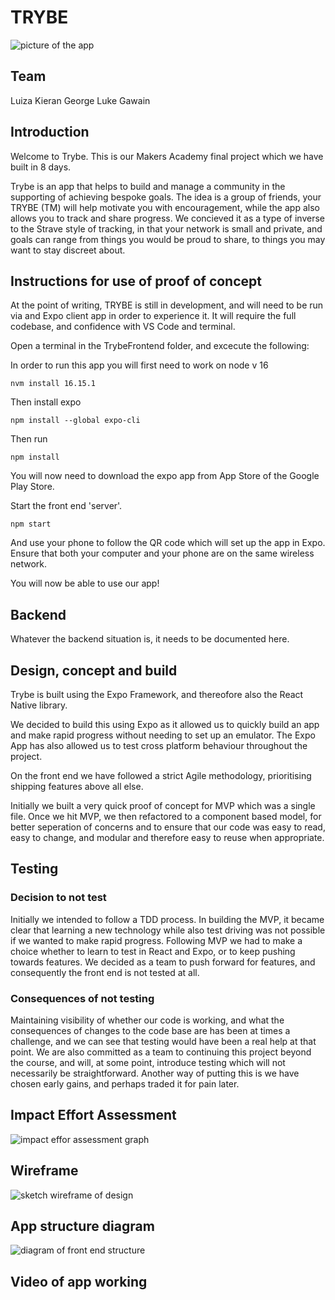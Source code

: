 # TRYBE

![picture of the app](./images/theApp.jpg)

## Team

Luiza 
Kieran
George
Luke
Gawain

## Introduction

Welcome to Trybe. This is our Makers Academy final project which we have built in 8 days. <br>

Trybe is an app that helps to build and manage a community in the supporting of achieving bespoke goals. The idea is a group of friends, your TRYBE (TM) will help motivate you with encouragement, while the app also allows you to track and share progress. We concieved it as a type of inverse to the Strave style of tracking, in that your network is small and private, and goals can range from things you would be proud to share, to things you may want to stay discreet about. 

## Instructions for use of proof of concept

At the point of writing, TRYBE is still in development, and will need to be run via and Expo client app in order to experience it. It will require the full codebase, and confidence with VS Code and terminal. 

Open a terminal in the TrybeFrontend folder, and excecute the following:

In order to run this app you will first need to work on node v 16

```
nvm install 16.15.1
```

Then install expo

```
npm install --global expo-cli
```

Then run 

```
npm install
```

You will now need to download the expo app from App Store of the Google Play Store.

Start the front end 'server'.

```
npm start
```
And use your phone to follow the QR code which will set up the app in Expo. Ensure that both your computer and your phone are on the same wireless network.

You will now be able to use our app!

## Backend

Whatever the backend situation is, it needs to be documented here. 

## Design, concept and build

Trybe is built using the Expo Framework, and thereofore also the React Native library. 

We decided to build this using Expo as it allowed us to quickly build an app and make rapid progress without needing to set up an emulator. The Expo App has also allowed us to test cross platform behaviour throughout the project. 

On the front end we have followed a strict Agile methodology, prioritising shipping features above all else. 

Initially we built a very quick proof of concept for MVP which was a single file. Once we hit MVP, we then refactored to a component based model, for better seperation of concerns and to ensure that our code was easy to read, easy to change, and modular and therefore easy to reuse when appropriate. 

## Testing

### Decision to not test

Initially we intended to follow a TDD process. In building the MVP, it became clear that learning a new technology while also test driving was not possible if we wanted to make rapid progress. Following MVP we had to make a choice whether to learn to test in React and Expo, or to keep pushing towards features. We decided as a team to push forward for features, and consequently the front end is not tested at all. 

### Consequences of not testing

Maintaining visibility of whether our code is working, and what the consequences of changes to the code base are has been at times a challenge, and we can see that testing would have been a real help at that point. We are also committed as a team to continuing this project beyond the course, and will, at some point, introduce testing which will not necessarily be straightforward. Another way of putting this is we have chosen early gains, and perhaps traded it for pain later. 

## Impact Effort Assessment

![impact effor assessment graph](./images/impact_effort.jpg)

## Wireframe

![sketch wireframe of design](./images/wireframe.jpg)

## App structure diagram

![diagram of front end structure](./images/app_diagram.jpg)

## Video of app working 


















